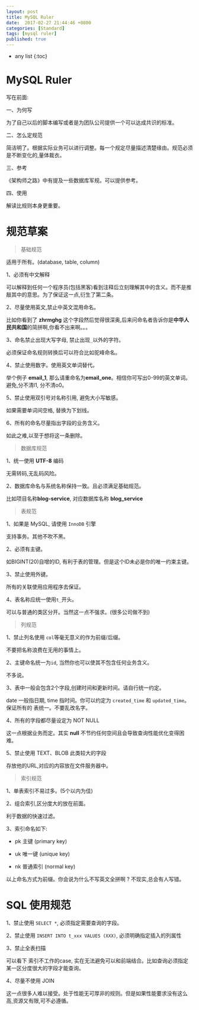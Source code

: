 ```yaml
---
layout: post
title: MySQL Ruler
date:  2017-02-27 21:44:46 +0800
categories: [Standard]
tags: [mysql ruler]
published: true
---
```


* any list
{:toc}

# MySQL Ruler

写在前面:

一、为何写

为了自己以后的脚本编写或者是为团队公司提供一个可以达成共识的标准。

二、怎么定规范

简洁明了。根据实际业务可以进行调整。每一个规定尽量描述清楚缘由。规范必须是不断变化的,量体裁衣。

三、参考

《架构师之路》中有提及一些数据库军规。可以提供参考。

四、使用

解读比规则本身更重要。


# 规范草案

> 基础规范

适用于所有。(database, table, column)

1、必须有中文解释

可以解释到任何一个程序员(包括黑客)看到注释后立刻理解其中的含义。而不是推敲其中的意思。为了保证这一点,衍生了第二条。

2、尽量使用英文,禁止中英文混用命名。

比如你看到了 **zhrmghg** 这个字段然后觉得很深奥,后来问命名者告诉你是**中华人民共和国**的简拼啊,你看不出来啊。。。

3、命名禁止出现大写字母, 禁止出现```_```以外的字符。

必须保证命名规则转换后可以符合比如驼峰命名。

4、禁止使用数字。使用英文单词替代。

举个例子 **email_1**, 那么请重命名为**email_one**。相信你可写出0-99的英文单词。避免,分不清l1, 分不清o0。

5、禁止使用双引号对名称引用, 避免大小写敏感。

如果需要单词间空格, 替换为下划线。

6、所有的命名尽量指出字段的业务含义。

如此之难,以至于想将这一条删除。


> 数据库规范

1、统一使用 **UTF-8** 编码

无需转码,无乱码风险。

2、数据库命名与系统名称保持一致。且必须满足基础规范。

比如项目名称**blog-service**, 对应数据库名称 **blog_service**


> 表规范

1、如果是 MySQL, 请使用 ```InnoDB``` 引擎

支持事务。其他不吹不黑。

2、必须有主键。

如BIGINT(20)自增的ID, 有利于表的管理。但是这个ID未必是你的唯一约束主键。

3、禁止使用外键。

所有的关联使用应用程序去保证。

4、表名称应统一使用```t_```开头。

可以与普通的类区分开。当然这一点不强求。(很多公司做不到)


> 列规范

1、禁止列名使用 ```col```等毫无意义的作为前缀/后缀。

不要把名称浪费在无用的事情上。

2、主键命名统一为```id```, 当然你也可以使其不包含任何业务含义。

不多说。

3、表中一般会包含2个字段,创建时间和更新时间。请自行统一约定。

date 一般指日期, time 指时间。你可以约定为 ```created_time``` 和 ```updated_time```。保证所有的 表统一。不要乱改名字。

4、所有的字段都尽量设定为 NOT NULL

这一点根据业务而定。其实 **null** 不节约任何空间且会导致查询性能优化变得困难。

5、禁止使用 TEXT、BLOB 此类较大的字段

存放他的URL,对应的内容放在文件服务器中。


> 索引规范

1、单表索引不易过多。(5个以内为佳)

2、组合索引,区分度大的放在前面。

利于数据的快速过滤。

3、索引命名如下:

- pk 主键 (primary key)

- uk 唯一键 (unique key)

- nk 普通索引 (normal key)

以上命名方式为前缀。你会说为什么不写英文全拼啊 ? 不现实,总会有人写错。


# SQL 使用规范

1、禁止使用 ```SELECT *```, 必须指定需要查询的字段。

2、禁止使用 ```INSERT INTO t_xxx VALUES (XXX)```, 必须明确指定插入的列属性

3、禁止全表扫描

可以看下 索引不工作的case, 实在无法避免可以和前端结合。比如查询必须指定某一区分度很大的字段才能查询。

4、尽量不使用 JOIN

这一点很多人难以接受。处于性能无可厚非的规则。但是如果性能要求没有这么高,资源又有限,可不必遵循。

























